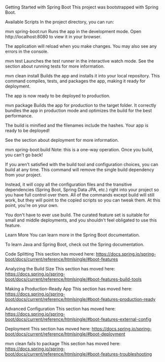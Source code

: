 Getting Started with Spring Boot
This project was bootstrapped with Spring Boot.

Available Scripts
In the project directory, you can run:

mvn spring-boot:run
Runs the app in the development mode.
Open http://localhost:8080 to view it in your browser.

The application will reload when you make changes.
You may also see any errors in the console.

mvn test
Launches the test runner in the interactive watch mode.
See the section about running tests for more information.

mvn clean install
Builds the app and installs it into your local repository.
This command compiles, tests, and packages the app, making it ready for deployment.

The app is now ready to be deployed to production.

mvn package
Builds the app for production to the target folder.
It correctly bundles the app in production mode and optimizes the build for the best performance.

The build is minified and the filenames include the hashes.
Your app is ready to be deployed!

See the section about deployment for more information.

mvn spring-boot:build
Note: this is a one-way operation. Once you build, you can't go back!

If you aren't satisfied with the build tool and configuration choices, you can build at any time. This command will remove the single build dependency from your project.

Instead, it will copy all the configuration files and the transitive dependencies (Spring Boot, Spring Data JPA, etc.) right into your project so you have full control over them. All of the commands except build will still work, but they will point to the copied scripts so you can tweak them. At this point, you're on your own.

You don't have to ever use build. The curated feature set is suitable for small and middle deployments, and you shouldn't feel obligated to use this feature.

Learn More
You can learn more in the Spring Boot documentation.

To learn Java and Spring Boot, check out the Spring documentation.

Code Splitting
This section has moved here: https://docs.spring.io/spring-boot/docs/current/reference/htmlsingle/#boot-features

Analyzing the Build Size
This section has moved here: https://docs.spring.io/spring-boot/docs/current/reference/htmlsingle/#boot-features-build-tools

Making a Production-Ready App
This section has moved here: https://docs.spring.io/spring-boot/docs/current/reference/htmlsingle/#boot-features-production-ready

Advanced Configuration
This section has moved here: https://docs.spring.io/spring-boot/docs/current/reference/htmlsingle/#boot-features-external-config

Deployment
This section has moved here: https://docs.spring.io/spring-boot/docs/current/reference/htmlsingle/#boot-deployment

mvn clean fails to package
This section has moved here: https://docs.spring.io/spring-boot/docs/current/reference/htmlsingle/#boot-features-troubleshooting
